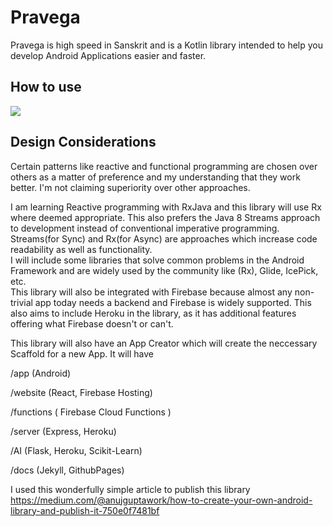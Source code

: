 # Pravega
Pravega is high speed in Sanskrit and is a Kotlin library intended to help you develop Android Applications easier and faster. 

## How to use
[![](https://jitpack.io/v/Nixlord/Pravega-android.svg)](https://jitpack.io/#Nixlord/Pravega-android)
<br/>

## Design Considerations
Certain patterns like reactive and functional programming are chosen over others as a matter of preference and my understanding that they work better. I'm not claiming superiority over other approaches.
<br/>

I am learning Reactive programming with RxJava and this library will use Rx where deemed appropriate. This also prefers the Java 8 Streams approach to development instead of conventional imperative programming. Streams(for Sync) and Rx(for Async) are approaches which increase code readability as well as functionality.
<br/>
I will include some libraries that solve common problems in the Android Framework and are widely used by the community like (Rx), Glide, IcePick, etc.
<br/>
This library will also be integrated with Firebase because almost any non-trivial app today needs a backend and Firebase is widely supported. This also aims to include Heroku in the library, as it has additional features offering what Firebase doesn't or can't.
<br/>

This library will also have an App Creator which will create the neccessary Scaffold for a new App. It will have 
 <br/>
 
 /app (Android) 
 <br/>
 
 /website (React, Firebase Hosting) 
 <br/>
 
 /functions ( Firebase Cloud Functions )
 <br/>
 
 /server (Express, Heroku)
 <br/>
 
 /AI (Flask, Heroku, Scikit-Learn) 
 <br/>
 
 /docs (Jekyll, GithubPages) 
 <br/>

I used this wonderfully simple article to publish this library
<br/>
https://medium.com/@anujguptawork/how-to-create-your-own-android-library-and-publish-it-750e0f7481bf
